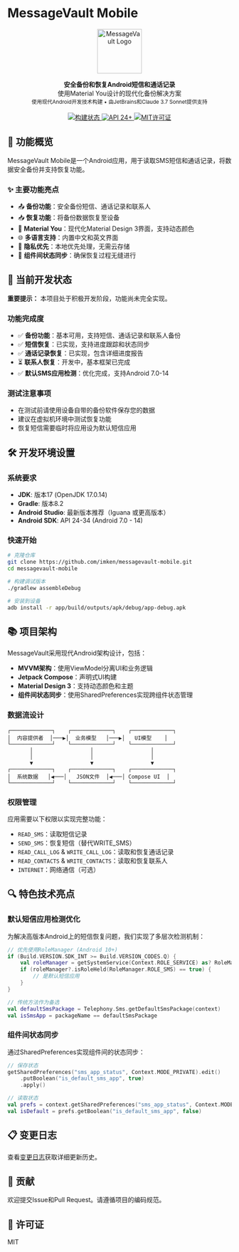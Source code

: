 # MessageVault Mobile

<p align="center">
  <img src="app/src/main/res/mipmap-xxxhdpi/ic_launcher_round.png" width="100" alt="MessageVault Logo">
</p>

<div align="center">
  <strong>安全备份和恢复Android短信和通话记录</strong>
</div>
<div align="center">
  使用Material You设计的现代化备份解决方案
</div>

<div align="center">
  <sub>使用现代Android开发技术构建 • 由JetBrains和Claude 3.7 Sonnet提供支持</sub>
</div>

<br />

<div align="center">
  <!-- 构建状态 -->
  <a href="#构建状态">
    <img src="https://img.shields.io/badge/构建-passing-brightgreen.svg"
      alt="构建状态" />
  </a>
  <!-- API版本 -->
  <a href="#API版本">
    <img src="https://img.shields.io/badge/API-24%2B-blue.svg"
      alt="API 24+" />
  </a>
  <!-- 许可证 -->
  <a href="https://github.com/imken/messagevault/blob/main/LICENSE">
    <img src="https://img.shields.io/badge/许可证-MIT-blue.svg"
      alt="MIT许可证" />
  </a>
</div>

## 📱 功能概览

MessageVault Mobile是一个Android应用，用于读取SMS短信和通话记录，将数据安全备份并支持恢复功能。

### ✨ 主要功能亮点

- 📤 **备份功能**：安全备份短信、通话记录和联系人
- 📥 **恢复功能**：将备份数据恢复至设备
- 🎨 **Material You**：现代化Material Design 3界面，支持动态颜色
- 🌐 **多语言支持**：内置中文和英文界面
- 🔐 **隐私优先**：本地优先处理，无需云存储
- 🔄 **组件间状态同步**：确保恢复过程无缝进行

## 🚧 当前开发状态

**重要提示：** 本项目处于积极开发阶段，功能尚未完全实现。

### 功能完成度

- ✅ **备份功能**：基本可用，支持短信、通话记录和联系人备份
- ✅ **短信恢复**：已实现，支持进度跟踪和状态同步  
- ✅ **通话记录恢复**：已实现，包含详细进度报告
- ⏳ **联系人恢复**：开发中，基本框架已完成
- ✅ **默认SMS应用检测**：优化完成，支持Android 7.0-14

### 测试注意事项

- 在测试前请使用设备自带的备份软件保存您的数据
- 建议在虚拟机环境中测试恢复功能
- 恢复短信需要临时将应用设为默认短信应用

## 🛠 开发环境设置

### 系统要求

- **JDK**: 版本17 (OpenJDK 17.0.14)
- **Gradle**: 版本8.2
- **Android Studio**: 最新版本推荐（Iguana 或更高版本）
- **Android SDK**: API 24-34 (Android 7.0 - 14)

### 快速开始

```bash
# 克隆仓库
git clone https://github.com/imken/messagevault-mobile.git
cd messagevault-mobile

# 构建调试版本
./gradlew assembleDebug

# 安装到设备
adb install -r app/build/outputs/apk/debug/app-debug.apk
```

## 📚 项目架构

MessageVault采用现代Android架构设计，包括：

- **MVVM架构**：使用ViewModel分离UI和业务逻辑
- **Jetpack Compose**：声明式UI构建
- **Material Design 3**：支持动态颜色和主题
- **组件间状态同步**：使用SharedPreferences实现跨组件状态管理

### 数据流设计

```
┌─────────────┐    ┌─────────────┐    ┌─────────────┐
│  内容提供者  │───▶│  业务模型   │───▶│   UI模型    │
└─────────────┘    └─────────────┘    └─────────────┘
       │                  │                  │
       │                  │                  │
       ▼                  ▼                  ▼
┌─────────────┐    ┌─────────────┐    ┌─────────────┐
│  系统数据   │◀───│   JSON文件  │◀───│ Compose UI  │
└─────────────┘    └─────────────┘    └─────────────┘
```

### 权限管理

应用需要以下权限以实现完整功能：

- `READ_SMS`：读取短信记录
- `SEND_SMS`：恢复短信（替代WRITE_SMS）
- `READ_CALL_LOG` & `WRITE_CALL_LOG`：读取和恢复通话记录
- `READ_CONTACTS` & `WRITE_CONTACTS`：读取和恢复联系人
- `INTERNET`：网络通信（可选）

## 🔍 特色技术亮点

### 默认短信应用检测优化

为解决高版本Android上的短信恢复问题，我们实现了多层次检测机制：

```kotlin
// 优先使用RoleManager (Android 10+)
if (Build.VERSION.SDK_INT >= Build.VERSION_CODES.Q) {
    val roleManager = getSystemService(Context.ROLE_SERVICE) as? RoleManager
    if (roleManager?.isRoleHeld(RoleManager.ROLE_SMS) == true) {
        // 是默认短信应用
    }
}

// 传统方法作为备选
val defaultSmsPackage = Telephony.Sms.getDefaultSmsPackage(context)
val isSmsApp = packageName == defaultSmsPackage
```

### 组件间状态同步

通过SharedPreferences实现组件间的状态同步：

```kotlin
// 保存状态
getSharedPreferences("sms_app_status", Context.MODE_PRIVATE).edit()
    .putBoolean("is_default_sms_app", true)
    .apply()

// 读取状态
val prefs = context.getSharedPreferences("sms_app_status", Context.MODE_PRIVATE)
val isDefault = prefs.getBoolean("is_default_sms_app", false)
```

## 📋 变更日志

查看[变更日志](CHANGELOG.md)获取详细更新历史。

## 🤝 贡献

欢迎提交Issue和Pull Request。请遵循项目的编码规范。

## 📄 许可证

MIT 